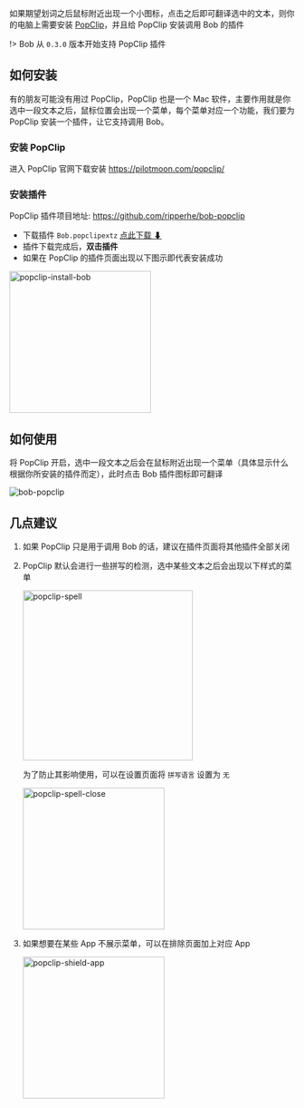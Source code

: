 如果期望划词之后鼠标附近出现一个小图标，点击之后即可翻译选中的文本，则你的电脑上需要安装 [PopClip](https://pilotmoon.com/popclip/)，并且给 PopClip 安装调用 Bob 的插件

!> Bob 从 `0.3.0` 版本开始支持 PopClip 插件

## 如何安装

有的朋友可能没有用过 PopClip，PopClip 也是一个 Mac 软件，主要作用就是你选中一段文本之后，鼠标位置会出现一个菜单，每个菜单对应一个功能，我们要为 PopClip 安装一个插件，让它支持调用 Bob。

### 安装 PopClip

进入 PopClip 官网下载安装 <https://pilotmoon.com/popclip/>

### 安装插件

PopClip 插件项目地址: <https://github.com/ripperhe/bob-popclip>

* 下载插件 `Bob.popclipextz` [点此下载 ⬇](https://cdn.jsdelivr.net/gh/ripperhe/bob-popclip@master/extension/Bob.popclipextz)
* 插件下载完成后，**双击插件**
* 如果在 PopClip 的插件页面出现以下图示即代表安装成功
	
<img src="https://gh.wwang.de/ripperhe/oss/master/2020/0202/popclip-install-bob.png" alt="popclip-install-bob" width="250" />

## 如何使用

将 PopClip 开启，选中一段文本之后会在鼠标附近出现一个菜单（具体显示什么根据你所安装的插件而定），此时点击 Bob 插件图标即可翻译

![bob-popclip](https://gh.wwang.de/ripperhe/oss/master/2020/0117/插件翻译-句子.gif)

## 几点建议

1. 如果 PopClip 只是用于调用 Bob 的话，建议在插件页面将其他插件全部关闭
2. PopClip 默认会进行一些拼写的检测，选中某些文本之后会出现以下样式的菜单

	<img src="https://gh.wwang.de/ripperhe/oss/master/2020/0202/popclip-spell.png" alt="popclip-spell" width="300" />
	
	为了防止其影响使用，可以在设置页面将 `拼写语言` 设置为 `无`
	
	<img src="https://gh.wwang.de/ripperhe/oss/master/2020/0202/popclip-spell-close.png" alt="popclip-spell-close" width="250" />

3. 如果想要在某些 App 不展示菜单，可以在排除页面加上对应 App
	
	<img src="https://gh.wwang.de/ripperhe/oss/master/2020/0202/popclip-shield-app.png" alt="popclip-shield-app" width="250" />

